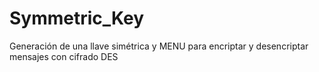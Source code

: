 # Symmetric_Key
Generación de una llave simétrica y MENU para encriptar y desencriptar mensajes con cifrado DES
